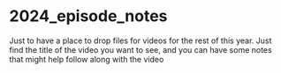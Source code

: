 # 2024_episode_notes
Just to have a place to drop files for videos for the rest of this year.
Just find the title of the video you want to see, and you can have some notes that might help follow along with the video
